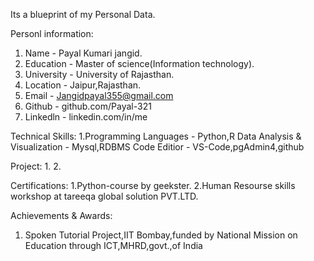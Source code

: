 Its a blueprint of my Personal Data.

Personl information:
1. Name - Payal Kumari jangid.
2. Education - Master of science(Information technology).
3. University - University of Rajasthan.
4. Location - Jaipur,Rajasthan.
5. Email - Jangidpayal355@gmail.com
6. Github - github.com/Payal-321
7. Linkedln - linkedin.com/in/me

Technical Skills:
1.Programming Languages - Python,R
Data Analysis & Visualization - Mysql,RDBMS
Code Editior - VS-Code,pgAdmin4,github

Project:
1.
2.


Certifications:
1.Python-course by geekster.
2.Human Resourse skills workshop at tareeqa global solution PVT.LTD.

Achievements & Awards:
1. Spoken Tutorial Project,IIT Bombay,funded by National Mission on Education
 through ICT,MHRD,govt.,of India


